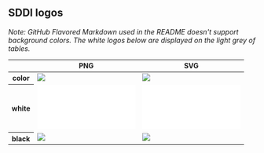 ## SDDI logos

*Note: GitHub Flavored Markdown used in the README doesn't support background colors. The white logos below are displayed on the light grey of tables.*

<table class="logos-table">
	<thead>
		<tr>
			<th></th>
			<th>PNG</th>
			<th>SVG</th>
		</tr>
	</thead>	
    <tbody>
		<tr>
			<th>color</th>
			<td><a href="color/sddi-color.png" download><img src="color/sddi-color.png" width="200"></a></td>
			<td><a href="color/sddi-horizontal-color.svg" download><img src="color/sddi-color.svg" width="200"></a></td>
		</tr>
		<tr>
			<th>white</th>
			<td><a href="white/sddi-white.png" download><img src="white/sddi-white.png" width="200"></a></td>
			<td><a href="white/sddi-white.svg" download><img src="white/sddi-white.svg" width="200"></a></td>
		</tr>
		<tr>
			<th>black</th>
			<td><a href="black/sddi-black.png" download><img src="black/sddi-black.png" width="200"></a></td>
			<td><a href="black/sddi-black.svg" download><img src="black/sddi-black.svg" width="200"></a></td>
		</tr>
	</tbody>	
</table>

